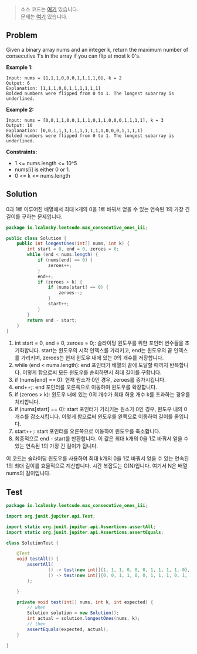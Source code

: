 > 소스 코드는 [여기](https://github.com/lcalmsky/leetcode/blob/master/src/main/java/io/lcalmsky/leetcode/max_consecutive_ones_iii/Solution.java) 있습니다.  
> 문제는 [여기](https://leetcode.com/problems/max-consecutive-ones-iii/) 있습니다.

## Problem

Given a binary array nums and an integer k, return the maximum number of consecutive 1's in the array if you can flip at most k 0's.

**Example 1:**

```text
Input: nums = [1,1,1,0,0,0,1,1,1,1,0], k = 2
Output: 6
Explanation: [1,1,1,0,0,1,1,1,1,1,1]
Bolded numbers were flipped from 0 to 1. The longest subarray is underlined.
```

**Example 2:**

```text
Input: nums = [0,0,1,1,0,0,1,1,1,0,1,1,0,0,0,1,1,1,1], k = 3
Output: 10
Explanation: [0,0,1,1,1,1,1,1,1,1,1,1,0,0,0,1,1,1,1]
Bolded numbers were flipped from 0 to 1. The longest subarray is underlined.
```

**Constraints:**

* 1 <= nums.length <= 10^5
* nums[i] is either 0 or 1.
* 0 <= k <= nums.length

## Solution

0과 1로 이루어진 배열에서 최대 k개의 0을 1로 바꿔서 얻을 수 있는 연속된 1의 가장 긴 길이를 구하는 문제입니다.

```java
package io.lcalmsky.leetcode.max_consecutive_ones_iii;

public class Solution {
    public int longestOnes(int[] nums, int k) {
        int start = 0, end = 0, zeroes = 0;
        while (end < nums.length) {
            if (nums[end] == 0) {
                zeroes++;
            }
            end++;
            if (zeroes > k) {
                if (nums[start] == 0) {
                    zeroes--;
                }
                start++;
            }
        }
        return end - start;
    }
}

```

1. int start = 0, end = 0, zeroes = 0;: 슬라이딩 윈도우를 위한 포인터 변수들을 초기화합니다. start는 윈도우의 시작 인덱스를 가리키고, end는 윈도우의 끝 인덱스를 가리키며, zeroes는 현재 윈도우 내에 있는 0의 개수를 저장합니다.
1. while (end < nums.length): end 포인터가 배열의 끝에 도달할 때까지 반복합니다. 이렇게 함으로써 모든 윈도우를 순회하면서 최대 길이를 구합니다.
1. if (nums[end] == 0): 현재 원소가 0인 경우, zeroes를 증가시킵니다.
1. end++;: end 포인터를 오른쪽으로 이동하여 윈도우를 확장합니다.
1. if (zeroes > k): 윈도우 내에 있는 0의 개수가 최대 허용 개수 k를 초과하는 경우를 처리합니다.
1. if (nums[start] == 0): start 포인터가 가리키는 원소가 0인 경우, 윈도우 내의 0 개수를 감소시킵니다. 이렇게 함으로써 윈도우를 왼쪽으로 이동하여 길이를 줄입니다.
1. start++;: start 포인터를 오른쪽으로 이동하여 윈도우를 축소합니다.
1. 최종적으로 end - start를 반환합니다. 이 값은 최대 k개의 0을 1로 바꿔서 얻을 수 있는 연속된 1의 가장 긴 길이가 됩니다.

이 코드는 슬라이딩 윈도우를 사용하여 최대 k개의 0을 1로 바꿔서 얻을 수 있는 연속된 1의 최대 길이를 효율적으로 계산합니다. 시간 복잡도는 O(N)입니다. 여기서 N은 배열 nums의 길이입니다.

## Test

```java
package io.lcalmsky.leetcode.max_consecutive_ones_iii;

import org.junit.jupiter.api.Test;

import static org.junit.jupiter.api.Assertions.assertAll;
import static org.junit.jupiter.api.Assertions.assertEquals;

class SolutionTest {

    @Test
    void testAll() {
        assertAll(
                () -> test(new int[]{1, 1, 1, 0, 0, 0, 1, 1, 1, 1, 0}, 2, 6),
                () -> test(new int[]{0, 0, 1, 1, 0, 0, 1, 1, 1, 0, 1, 1, 0, 0, 0, 1, 1, 1, 1}, 3, 10)
        );

    }

    private void test(int[] nums, int k, int expected) {
        // when
        Solution solution = new Solution();
        int actual = solution.longestOnes(nums, k);
        // then
        assertEquals(expected, actual);
    }

}
```